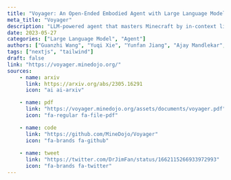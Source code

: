 ```yaml
---
title: "Voyager: An Open-Ended Embodied Agent with Large Language Models"
meta_title: "Voyager"
description: "LLM-powered agent that masters Minecraft by in-context lifelong learning."
date: 2023-05-27
categories: ["Large Language Model", "Agent"]
authors: ["Guanzhi Wang", "Yuqi Xie", "Yunfan Jiang", "Ajay Mandlekar", "Chaowei Xiao", "Yuke Zhu", "Linxi 'Jim' Fan", "Anima Anandkumar"]
tags: ["nextjs", "tailwind"]
draft: false
link: "https://voyager.minedojo.org/"
sources:
    - name: arxiv
      link: https://arxiv.org/abs/2305.16291
      icon: "ai ai-arxiv"

    - name: pdf
      link: "https://voyager.minedojo.org/assets/documents/voyager.pdf"
      icon: "fa-regular fa-file-pdf"

    - name: code
      link: "https://github.com/MineDojo/Voyager"
      icon: "fa-brands fa-github"
    
    - name: tweet
      link: "https://twitter.com/DrJimFan/status/1662115266933972993"
      icon: "fa-brands fa-twitter"
---
```

